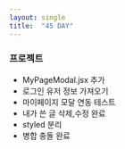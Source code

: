 ```yaml
---
layout: single
title:  "45 DAY"
---
```




### 프로젝트
- MyPageModal.jsx 추가
- 로그인 유저 정보 가져오기
- 마이페이지 모달 연동 테스트
- 내가 쓴 글 삭제,수정 완료
- styled 분리
- 병합 충돌 완료



